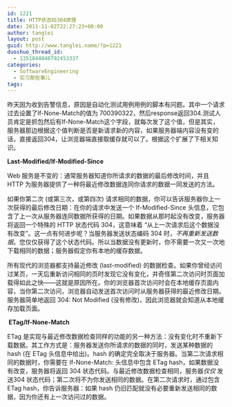 ```yaml
---
id: 1221
title: HTTP状态码304原理
date: 2011-11-02T22:27:23+00:00
author: tanglei
layout: post
guid: http://www.tanglei.name/?p=1221
duoshuo_thread_id:
  - 1351844048792453337
categories:
  - SoftwareEngineering
  - 实习那些事儿
tags:
---
```

昨天因为收到告警信息，原因是自动化测试用例用例的脚本有问题。其中一个请求过去设置了If-None-Match的值为 700390322，然后response返回304.测试人员肯定是抓包然后有If-None-Match这个字段，就每次发了这个值，但是其实，服务器那边根据这个值判断是否是新请求新的内容，如果服务器端内容没有变的话，直接返回304，让浏览器端直接取缓存就可以了。根据这个扩展了下相关知识。

<p align="left">
  <strong>Last-Modified</strong><strong>/</strong><strong>If-Modified-Since</strong><strong></strong>
</p>

<p align="left">
  Web 服务是不变的：通常服务器知道你所请求的数据的最后修改时间，并且 HTTP 为服务器提供了一种将最近修改数据连同你请求的数据一同发送的方法。
</p>

<p align="left">
  如果你第二次 (或第三次，或第四次) 请求相同的数据，你可以告诉服务器你上一次获得的最后修改日期：在你的请求中发送一个 If-Modified-Since 头信息，它包含了上一次从服务器连同数据所获得的日期。如果数据从那时起没有改变，服务器将返回一个特殊的 HTTP 状态代码 304，这意味着 “从上一次请求后这个数据没有改变”。这一点有何进步呢？当服务器发送状态编码 304 时，<em>不再重新发送数据</em>。您仅仅获得了这个状态代码。所以当数据没有更新时，你不需要一次又一次地下载相同的数据；服务器假定你有本地的缓存数据。
</p>

<p align="left">
  所有现代的浏览器都支持最近修改 (last-modified) 的数据检查。如果你曾经访问过某页，一天后重新访问相同的页时发现它没有变化，并奇怪第二次访问时页面加载得如此之快——这就是原因所在。你的浏览器首次访问时会在本地缓存页面内容，当你第二次访问，浏览器自动发送首次访问时从服务器获得的最近修改日期。服务器简单地返回 304: Not Modified (没有修改)，因此浏览器就会知道从本地缓存加载页面。
</p>

<p align="left">
  <strong> </strong><strong>ETag</strong><strong>/</strong><strong>If-None-Match</strong><strong></strong>
</p>

<p align="left">
  ETag 是实现与最近修改数据检查同样的功能的另一种方法：没有变化时不重新下载数据。其工作方式是：服务器发送你所请求的数据的同时，发送某种数据的 hash (在 ETag 头信息中给出)。hash 的确定完全取决于服务器。当第二次请求相同的数据时，你需要在 If-None-Match: 头信息中包含 ETag hash，如果数据没有改变，服务器将返回 304 状态代码。与最近修改数据检查相同，服务器<em>仅仅</em> 发送304 状态代码；第二次将不为你发送相同的数据。在第二次请求时，通过包含 ETag hash，你告诉服务器：如果 hash 仍旧匹配就没有必要重新发送相同的数据，因为你还有上一次访问过的数据。
</p>
